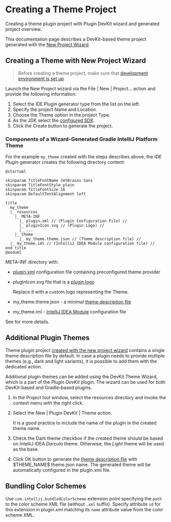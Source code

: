 <!-- Copyright 2000-2024 JetBrains s.r.o. and contributors. Use of this source code is governed by the Apache 2.0 license. -->

# Creating a Theme Project


<link-summary>Creating a theme plugin project with Plugin DevKit wizard and generated project overview.</link-summary>

This documentation page describes a DevKit-based theme project generated with the [New Project Wizard](https://www.jetbrains.com/help/idea/new-project-wizard.html).

## Creating a Theme with New Project Wizard

> Before creating a theme project, make sure that [development environment is set up](setting_up_theme_environment.md).

<procedure title="Create Theme Plugin" id="create-theme">

Launch the <control>New Project</control> wizard via the <ui-path>File | New | Project...</ui-path> action and provide the following information:
1. Select the <control>IDE Plugin</control> generator type from the list on the left.
2. Specify the project <control>Name</control> and <control>Location</control>.
3. Choose the <control>Theme</control> option in the project <control>Type</control>.
4. As the <control>JDK</control> select the [configured SDK](setting_up_theme_environment.md#configuring-intellij-platform-plugin-sdk).
5. Click the <control>Create</control> button to generate the project.

</procedure>

### Components of a Wizard-Generated Gradle IntelliJ Platform Theme

For the example `my_theme` created with the steps describes above, the _IDE Plugin_ generator creates the following directory content:

```plantuml
@startuml

skinparam TitleFontName JetBrains Sans
skinparam TitleFontStyle plain
skinparam TitleFontSize 16
skinparam DefaultTextAlignment left

title
  my_theme
  |_ resources
    |_ META-INF
      |_ plugin.xml // (Plugin Configuration File) //
      |_ pluginIcon.svg // (Plugin Logo) //
      |_ ...
    |_ theme
      |_ my_theme.theme.json // (Theme description file) //
  |_ my_theme.iml // (IntelliJ IDEA Module configuration file) //
end title
@enduml
```

<path>META-INF</path> directory with:
  - <path>[plugin.xml](plugin_configuration_file.md)</path> configuration file containing preconfigured theme provider
  - <path>pluginIcon.svg</path> file that is a [plugin logo](plugin_icon_file.md)

    Replace it with a custom logo representing the Theme.
- <path>my_theme.theme.json</path> - a minimal [theme description file](themes_customize.md#introduction-to-theme-description-file-syntax)
- <path>my_theme.iml</path> - [IntelliJ IDEA Module](https://www.jetbrains.com/help/idea/creating-and-managing-modules.html) configuration file

See [](theme_structure.md) for more details.

## Additional Plugin Themes

Theme plugin project [created with the new project wizard](#create-theme) contains a single theme description file by default.
In case a plugin needs to provide multiple themes (e.g., dark and light variants), it is possible to add them with the dedicated action.

Additional plugin themes can be added using the DevKit Theme Wizard, which is a part of the _Plugin DevKit_ plugin.
The wizard can be used for both DevKit-based and Gradle-based plugins.

<procedure title="Add Theme" id="add-theme">

1. In the <control>Project</control> tool window, select the <path>resources</path> directory and invoke the context menu with the right click.
2. Select the <ui-path>New | Plugin DevKit | Theme</ui-path> action.

   It is a good practice to include the name of the plugin in the created theme name.
3. Check the <control>Dark theme</control> checkbox if the created theme should be based on IntelliJ IDEA _Darcula_ theme.
   Otherwise, the _Light_ theme will be used as the base.
4. Click <control>OK</control> button to generate the [theme description file](themes_customize.md#introduction-to-theme-description-file-syntax) with <path>\$THEME_NAME\$.theme.json</path> name. The generated theme will be automatically configured in the <path>plugin.xml</path> file.

</procedure>

## Bundling Color Schemes

Use `com.intellij.bundledColorScheme` extension point specifying the `path` to the color scheme XML file (without `.xml` suffix).
Specify attribute `id` for this extension in <path>plugin.xml</path> matching its `name` attribute value from the color scheme XML.
